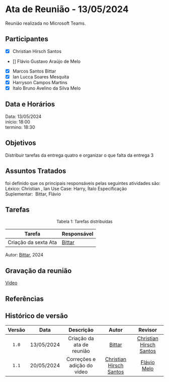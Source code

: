 # Ata de Reunião - 13/05/2024

Reunião realizada no Microsoft Teams.

## Participantes

- [x] Christian Hirsch Santos
- [] Flávio Gustavo Araújo de Melo
- [x] Marcos Santos Bittar
- [x] Ian Lucca Soares Mesquita
- [x] Harryson Campos Martins
- [x] Italo Bruno Avelino da Silva Melo

## Data e Horários

Data: 13/05/2024 \
início: 18:00 \
termino: 18:30

## Objetivos

Distribuir tarefas da entrega quatro e organizar o que falta da entrega 3

## Assuntos Tratados

foi definido que os principais responsáveis pelas seguintes atividades são:
Léxico: Christian , Ian
Use Case: Harry, Ítalo
Especificação Suplementar:  Bittar, Flávio

## Tarefas

<font size="2"><p style="text-align: center">Tabela 1: Tarefas distribuídas </p></font>

| Tarefa                               | Responsável                                      |
| ------------------------------------ | ------------------------------------------------ |  
| Criação da sexta Ata              | [Bittar](https://github.com/Bittarx) |

Autor: [Bittar](https://github.com/Bittarx), 2024

## Gravação da reunião

[Video](https://www.youtube.com/watch?v=pl_dRySrwTU)

## Referências

## Histórico de versão

| Versão | Data | Descrição | Autor | Revisor |
| :----: | :--: | :-------: | :---: | :-----: |
| `1.0` | 13/05/2024 | Criação da ata de reunião  | [Bittar](https://github.com/Bittar)  | [Christian Hirsch Santos](https://github.com/crstyhs)|
| `1.1` | 20/05/2024 | Correções e  adição do video | [Christian Hirsch Santos](https://github.com/crstyhs)  | [Flávio Melo](https://github.com/flavioovatsug) |
